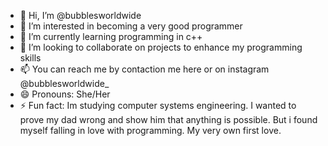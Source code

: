 - 👋 Hi, I’m @bubblesworldwide
- 👀 I’m interested in becoming a very good programmer 
- 🌱 I’m currently learning programming in c++
- 💞️ I’m looking to collaborate on projects to enhance my programming skills
- 📫 You can reach me by contaction me here or on instagram @bubblesworldwide_
- 😄 Pronouns: She/Her
- ⚡ Fun fact: Im studying computer systems engineering. I wanted to prove my dad wrong and show him that anything is possible. But i found myself falling in love with programming. My very own first love.

<!---
bubblesworldwide/bubblesworldwide is a ✨ special ✨ repository because its `README.md` (this file) appears on your GitHub profile.
You can click the Preview link to take a look at your changes.
--->
